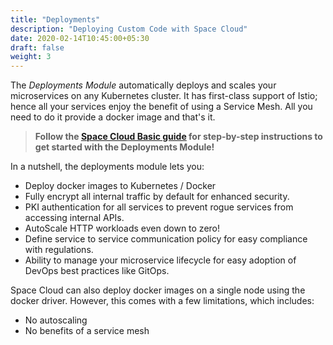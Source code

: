 ```yaml
---
title: "Deployments"
description: "Deploying Custom Code with Space Cloud"
date: 2020-02-14T10:45:00+05:30
draft: false
weight: 3
---
```


The _Deployments Module_ automatically deploys and scales your microservices on any Kubernetes cluster. It has first-class support of Istio; hence all your services enjoy the benefit of using a Service Mesh. All you need to do it provide a docker image and that's it.

> **Follow the [Space Cloud Basic guide](https://learn.spaceuptech.com/space-cloud/basics/deploy-a-service/) for step-by-step instructions to get started with the Deployments Module!**

In a nutshell, the deployments module lets you:
- Deploy docker images to Kubernetes / Docker
- Fully encrypt all internal traffic by default for enhanced security.
- PKI authentication for all services to prevent rogue services from accessing internal APIs.
- AutoScale HTTP workloads even down to zero!
- Define service to service communication policy for easy compliance with regulations.
- Ability to manage your microservice lifecycle for easy adoption of DevOps best practices like GitOps.

Space Cloud can also deploy docker images on a single node using the docker driver. However, this comes with a few limitations, which includes:
- No autoscaling
- No benefits of a service mesh
